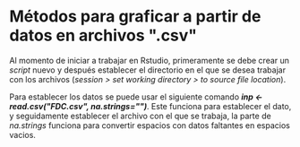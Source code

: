 # **Métodos para graficar a partir de datos en archivos ".csv"**
  Al momento de iniciar a trabajar en Rstudio, primeramente se debe crear un *script* nuevo y después establecer el directorio en el que se desea trabajar con los archivos (*session > set working directory > to source file location*).
  
  Para establecer los datos se puede usar el siguiente comando ***inp <- read.csv("FDC.csv", na.strings="")***. Este funciona para establecer el dato, y seguidamente establecer el archivo con el que se trabaja, la parte de *na.strings* funciona para convertir espacios con datos faltantes en espacios vacios.

